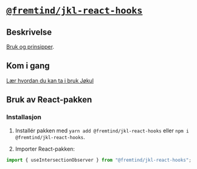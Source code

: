 # [`@fremtind/jkl-react-hooks`](https://jokul.fremtind.no/komponenter/hooks)

## Beskrivelse

[Bruk og prinsipper](https://jokul.fremtind.no/komponenter/hooks).

## Kom i gang

[Lær hvordan du kan ta i bruk Jøkul](https://jokul.fremtind.no/komigang/utvikling)

## Bruk av React-pakken

### Installasjon

1. Installér pakken med `yarn add @fremtind/jkl-react-hooks` eller `npm i @fremtind/jkl-react-hooks`.

2. Importer React-pakken:

```js
import { useIntersectionObserver } from "@fremtind/jkl-react-hooks";
```
